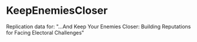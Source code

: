 # KeepEnemiesCloser
Replication data for: "...And Keep Your Enemies Closer: Building Reputations for Facing Electoral Challenges"
